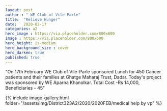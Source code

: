 ```yaml
---
layout: post
author : " WE Club of Vile-Parle"
title:  "Relieve Hunger"
date:   2020-02-17
categories: a2
hero_image : https://via.placeholder.com/800x600
image : https://via.placeholder.com/800x600
hero_height: is-medium
hero_background_size : cover
hero_darken: true
published: true
---
```


"On 17th February WE Club of Vile-Parle sponsored  Lunch for 450 Cancer patients and their families at Ghatge Maharaj Trust, Dadar. Today's project was sponsored by WE Aparna Khanolkar. Total Cost -Rs 14,000, Beneficiaries - 45"

{% include image-gallery.html folder="/assets/img/District323A2/2020/2020FEB/medical help by vp" %}